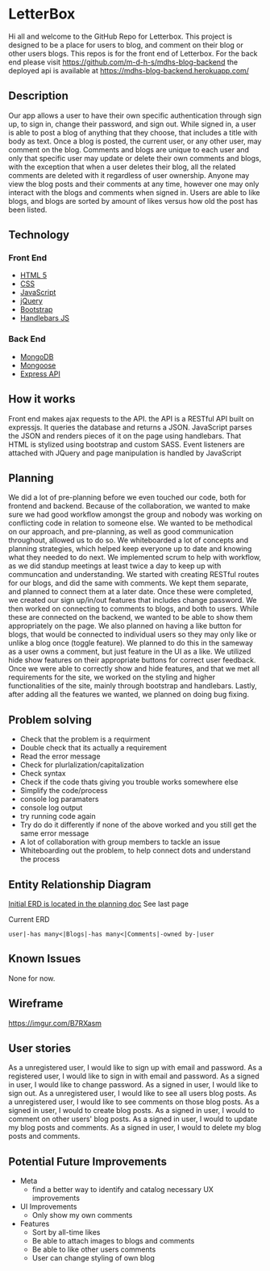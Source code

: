  # LetterBox
 Hi all and welcome to the GitHub Repo for Letterbox.
 This project is designed to be a place for users to blog, and comment on their
 blog or other users blogs.
 This repos is for the front end of Letterbox. For the back end please visit https://github.com/m-d-h-s/mdhs-blog-backend
 the deployed api is available at https://mdhs-blog-backend.herokuapp.com/

 ## Description
 Our app allows a user to have their own specific authentication through sign up,
 to sign in, change their password, and sign out. While signed in, a user is able
 to post a blog of anything that they choose, that includes a title with body as text.
 Once a blog is posted, the current user, or any other user, may comment on the blog.
 Comments and blogs are unique to each user and only that specific user may update or delete
 their own comments and blogs, with the exception that when a user deletes their blog,
 all the related comments are deleted with it regardless of user ownership. Anyone
 may view the blog posts and their comments at any time, however one may only interact
 with the blogs and comments when signed in. Users are able to like blogs, and
 blogs are sorted by amount of likes versus how old the post has been listed.

 ## Technology
 ### Front End
 - [HTML 5](https://developer.mozilla.org/en-US/docs/Web/HTML/Reference)
 - [CSS](https://developer.mozilla.org/en-US/docs/Web/CSS/Reference)
 - [JavaScript](https://developer.mozilla.org/en-US/docs/Web/JavaScript/Reference)
 - [jQuery](https://api.jquery.com/)
 - [Bootstrap](https://getbootstrap.com/docs/4.3/getting-started/introduction/)
 - [Handlebars JS](https://handlebarsjs.com/)

 ### Back End
 - [MongoDB](https://www.mongodb.com/)
 - [Mongoose](https://mongoosejs.com/)
 - [Express API](https://expressjs.com/)

 ## How it works
 Front end makes ajax requests to the API.
 the API is a RESTful API built on expressjs. It queries the database and returns a JSON.
 JavaScript parses the JSON and renders pieces of it on the page using handlebars. That HTML is stylized using bootstrap and custom SASS. Event listeners are attached with JQuery and page manipulation is handled by JavaScript

 ## Planning
We did a lot of pre-planning before we even touched our code, both for frontend
and backend. Because of the collaboration, we wanted to make sure we had good workflow
amongst the group and nobody was working on conflicting code in relation to someone
else. We wanted to be methodical on our approach, and pre-planning, as well as
good communication throughout, allowed us to do so. We whiteboarded a lot of concepts
and planning strategies, which helped keep everyone up to date and knowing what
they needed to do next. We implemented scrum to help with workflow, as we did
standup meetings at least twice a day to keep up with communcation and understanding.
We started with creating RESTful routes for our blogs, and did the same with
comments. We kept them separate, and planned to connect them at a later date.
Once these were completed, we created our sign up/in/out features that includes
change password. We then worked on connecting to comments to blogs, and both to users.
While these are connected on the backend, we wanted to be able to show them appropriately
on the page. We also planned on having a like button for blogs, that would be connected to individual users so they may only like or unlike a blog once (toggle feature). We planned to do this in the sameway as a user owns a comment, but just feature in the UI as a like. We utilized hide show features on their appropriate buttons for correct user feedback. Once we were able to correctly show and hide features, and that we met all requirements for the site, we worked on the styling and higher functionalities of the site, mainly through bootstrap and handlebars. Lastly,
after adding all the features we wanted, we planned on doing bug fixing.

 ## Problem solving
 - Check that the problem is a requirment
 - Double check that its actually a requirement
 - Read the error message
 - Check for plurlalization/capitalization
 - Check syntax
 - Check if the code thats giving you trouble works somewhere else
 - Simplify the code/process
 - console log paramaters
 - console log output
 - try running code again
 - Try do do it differently if none of the above worked and you still get the same error message
 - A lot of collaboration with group members to tackle an issue
 - Whiteboarding out the problem, to help connect dots and understand the process

 ## Entity Relationship Diagram
[Initial ERD is located in the planning doc](https://docs.google.com/document/d/1TxQ9B5Qk-sSy-RYfSC8yyhHI-wttremlUV2TkMCKOP0/edit?usp=sharing)
See last page

 Current ERD
 ```
user|-has many<|Blogs|-has many<|Comments|-owned by-|user
 ```

 ## Known Issues
 None for now.

 ## Wireframe
 https://imgur.com/B7RXasm

 ## User stories
 As a unregistered user, I would like to sign up with email and password.
 As a registered user, I would like to sign in with email and password.
 As a signed in user, I would like to change password.
 As a signed in user, I would like to sign out.
 As a unregistered user, I would like to see all users blog posts.
 As a unregistered user, I would like to see comments on those blog posts.
 As a signed in user, I would to create blog posts.
 As a signed in user, I would to comment on other users' blog posts.
 As a signed in user, I would to update my blog posts and comments.
 As a signed in user, I would to delete my blog posts and comments.

 ## Potential Future Improvements
 - Meta
   - find a better way to identify and catalog necessary UX improvements
 - UI Improvements
   - Only show my own comments
 - Features
   - Sort by all-time likes
   - Be able to attach images to blogs and comments
   - Be able to like other users comments
   - User can change styling of own blog

